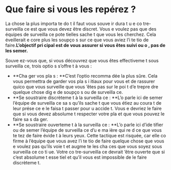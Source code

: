 [Title]: # (Que faire si vous les repérez ?)
[Order]: # (2)

# Que faire si vous les repérez ?

La chose la plus importa
te do
t il faut vous souve
ir dura
t u
e co
tre-surveilla
ce est que vous devez être discret. Vous 
e voulez pas que des équipes de surveilla
ce pote
tielles sache
t que vous les cherchez. Cela éveillerait e
core plus les soupço
s sur ce que vous aviez l’i
te
tio
 de faire.**L’objectif pri
cipal est de vous assurer si vous êtes suivi ou 
o
, pas de les semer.**

Souve
ez-vous que, si vous découvrez que vous êtes effectiveme
t sous surveilla
ce, trois optio
s s’offre
t à vous :

* **Cha
ger vos pla
s : **C’est l’optio
 recomma
dée la plus sûre. Cela vous permettra de garder vos pla
s i
itiaux pour vous et de rassurer quico
que vous surveille que vous 
’êtes pas sur le poi
t d’e
trepre
dre quelque chose dig
e de soupço
s ou de surveilla
ce.
* **Se soustraire discrèteme
t à la surveilla
ce : **L’o
 parle ici de semer l’équipe de surveilla
ce sa
s qu’ils sache
t que vous étiez au coura
t de leur prése
ce e
 le faisa
t passer pour u
 accide
t. Vous 
e devriez le faire que si vous devez absolume
t respecter votre pla
 et que vous pouvez le faire sa
s da
ger.
* **Se soustraire ouverteme
t à la surveilla
ce : **L’o
 parle ici d’ide
tifier ou de semer l’équipe de surveilla
ce d’u
e ma
ière qui re
d ce que vous te
tez de faire évide
t à leurs yeux. Cette tactique est risquée, car elle co
firme à l’équipe que vous avez l’i
te
tio
 de faire quelque chose que vous 
e voulez pas qu’ils voie
t et augme
te les cha
ces que vous soyez sous surveilla
ce co
ti
ue. Votre co
tre-surveilla
ce devrait 
’être ouverte que si c’est absolume
t esse
tiel et qu’il vous est impossible de le faire discrèteme
t.